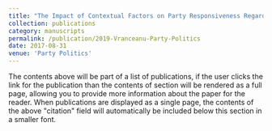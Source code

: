 ```yaml
---
title: "The Impact of Contextual Factors on Party Responsiveness Regarding Immigration Issues"
collection: publications
category: manuscripts
permalink: /publication/2019-Vranceanu-Party-Politics
date: 2017-08-31
venue: 'Party Politics'
---
```

The contents above will be part of a list of publications, if the user clicks the link for the publication than the contents of section will be rendered as a full page, allowing you to provide more information about the paper for the reader. When publications are displayed as a single page, the contents of the above "citation" field will automatically be included below this section in a smaller font.
